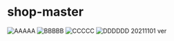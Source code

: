 # shop-master

![AAAAA](https://user-images.githubusercontent.com/33058284/143662240-a435155c-21cb-4952-a80e-a5411298e26c.PNG)
![BBBBB](https://user-images.githubusercontent.com/33058284/143662242-f66cee58-eb58-4706-8a33-c9d9b94a2f6a.PNG)
![CCCCC](https://user-images.githubusercontent.com/33058284/143662243-006d41ba-5fb3-4fcf-b399-dcbe012cef1c.PNG)
![DDDDDD](https://user-images.githubusercontent.com/33058284/143662244-25f15b77-bbaf-4beb-819c-85221c1fa453.PNG)
20211101 ver 
